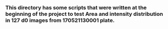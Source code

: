 ### This directory has some scripts that were written at the beginning of the project to test Area and intensity distribution in 127 d0 images from 170521130001 plate.
